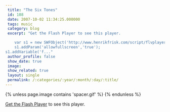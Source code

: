 ```yaml
---
 title: "The Six Tones"
 id: 108
 date: 2007-10-02 11:34:25.000000
 tags: music
 category: blog
 excerpt: "Get the Flash Player to see this player.

	var s1 = new SWFObject('http://www.henrikfrisk.com/script/flvplayer.swf','single','320','240','7');
	s1.addParam('allowfullscreen','true');
s1.addVariable('f..."
 author_profile: false
 show_date: true
 image: 
 show_related: true
 layout: single
 permalink: /:categories/:year/:month/:day/:title/
---
```

{% unless page.image contains 'spacer.gif' %}
{% endunless %}

<p id="player1"><a href="http://www.macromedia.com/go/getflashplayer">Get the Flash Player</a> to see this player.

<script type="text/javascript">
	var s1 = new SWFObject("http://www.henrikfrisk.com/script/flvplayer.swf","single","320","240","7");
	s1.addParam("allowfullscreen","true");
s1.addVariable("file","http://www.henrikfrisk.com/music/media/SixTones.flv");
	s1.addVariable("width","320");
	s1.addVariable("height","240");
	s1.write("player1");
</script>
